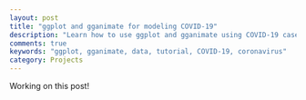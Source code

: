 ```yaml
---
layout: post
title: "ggplot and gganimate for modeling COVID-19"
description: "Learn how to use ggplot and gganimate using COVID-19 case progression data"
comments: true
keywords: "ggplot, gganimate, data, tutorial, COVID-19, coronavirus"
category: Projects
---
```


Working on this post!
